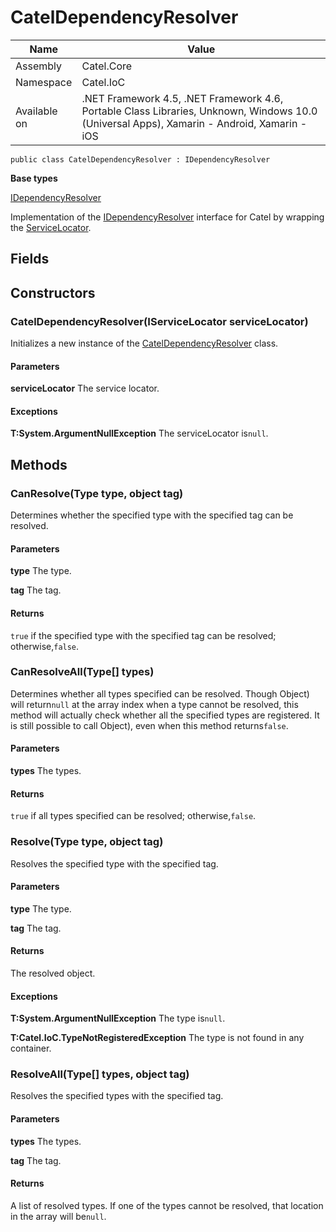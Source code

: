 

# CatelDependencyResolver

Name|Value
---|---
Assembly|Catel.Core
Namespace|Catel.IoC
Available on|.NET Framework 4.5, .NET Framework 4.6, Portable Class Libraries, Unknown, Windows 10.0 (Universal Apps), Xamarin - Android, Xamarin - iOS

```
public class CatelDependencyResolver : IDependencyResolver
```

**Base types**

[IDependencyResolver](/Catel.Core\Catel\IoC\IDependencyResolver.md)


Implementation of the [IDependencyResolver](#) interface for Catel by wrapping the [ServiceLocator](#).



## Fields

## Constructors

### CatelDependencyResolver(IServiceLocator serviceLocator)

Initializes a new instance of the [CatelDependencyResolver](#) class.

#### Parameters

**serviceLocator**
The service locator.

#### Exceptions

**T:System.ArgumentNullException**
The serviceLocator is`null`.



## Methods

### CanResolve(Type type, object tag)

Determines whether the specified type with the specified tag can be resolved.

#### Parameters

**type**
The type.

**tag**
The tag.

#### Returns

`true` if the specified type with the specified tag can be resolved; otherwise,`false`.



### CanResolveAll(Type[] types)

Determines whether all types specified can be resolved. Though Object) will return`null` at the array index when a type cannot be resolved, this method will actually check whether all the specified types are registered. It is still possible to call Object), even when this method returns`false`.

#### Parameters

**types**
The types.

#### Returns

`true` if all types specified can be resolved; otherwise,`false`.



### Resolve(Type type, object tag)

Resolves the specified type with the specified tag.

#### Parameters

**type**
The type.

**tag**
The tag.

#### Returns

The resolved object.

#### Exceptions

**T:System.ArgumentNullException**
The type is`null`.

**T:Catel.IoC.TypeNotRegisteredException**
The type is not found in any container.



### ResolveAll(Type[] types, object tag)

Resolves the specified types with the specified tag.

#### Parameters

**types**
The types.

**tag**
The tag.

#### Returns

A list of resolved types. If one of the types cannot be resolved, that location in the array will be`null`.



